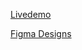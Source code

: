 [Livedemo](https://gefleworkspace.bayville.se/)

[Figma Designs](https://www.figma.com/design/LbsK2cpBbgN72LnQGcBe0q/Gefle-Workspace?node-id=0-1&t=VuKMjzZ6p6bFkEtj-1)
